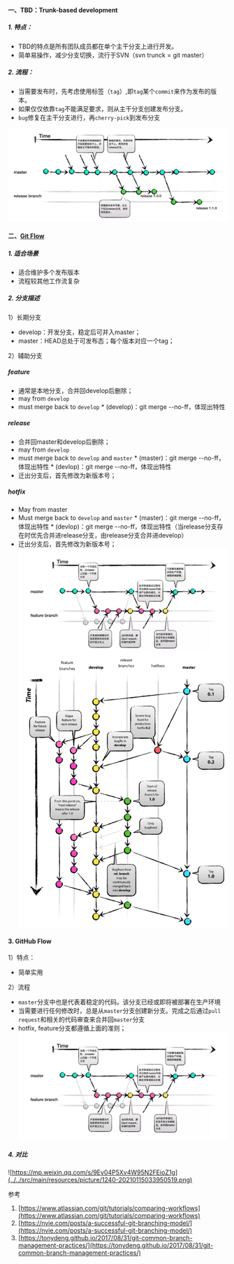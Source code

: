 #### 一、TBD：Trunk-based development
##### 1. 特点：

* TBD的特点是所有团队成员都在单个主干分支上进行开发。
* 简单易操作，减少分支切换，流行于SVN（svn trunck = git master）

##### 2. 流程：

* 当需要发布时，先考虑使用标签（`tag`）,即`tag`某个`commit`来作为发布的版本。
* 如果仅仅依靠`tag`不能满足要求，则从主干分支创建发布分支。
* `bug`修复在主干分支进行，再`cherry-pick`到发布分支

![TBD](../../src/main/resources/picture/1240-20210115033950235.png)


#### 二、[Git Flow](https://nvie.com/posts/a-successful-git-branching-model/)
##### 1. 适合场景

* 适合维护多个发布版本
* 流程较其他工作流复杂

##### 2. 分支描述
1）长期分支

* develop：开发分支，稳定后可并入master；
* master：HEAD总处于可发布态；每个版本对应一个tag；

2）辅助分支

##### feature

* 通常是本地分支，合并回develop后删除；
* may from `develop`
* must merge back to `develop`
      * (develop)：git merge --no-ff，体现出特性

##### release

* 合并回master和develop后删除；
* may from `develop`
* must merge back to `develop` and `master`
      * (master)：git merge --no-ff，体现出特性
      * (devlop)：git merge --no-ff，体现出特性
* 迁出分支后，首先修改为新版本号；

##### hotfix
* May from master
* Must merge back to `develop` and `master`
      * (master)：git merge --no-ff，体现出特性
      * (devlop)：git merge --no-ff，体现出特性（当release分支存在时优先合并进release分支，由release分支合并进develop）
* 迁出分支后，首先修改为新版本号；
![git flow](../../src/main/resources/picture/1240-20210115033950453.png)
![git flow](../../src/main/resources/picture/1240-20210115033950520.png)

#### 3. GitHub Flow
1）特点：
* 简单实用

2）流程
* `master`分支中也是代表着稳定的代码。该分支已经或即将被部署在生产环境
* 当需要进行任何修改时，总是从`master`分支创建新分支。完成之后通过`pull request`和相关的代码审查来合并回`master`分支
* hotfix, feature分支都遵循上面的准则；
![github flow](../../src/main/resources/picture/1240-20210115033950453-0653190.png)

##### 4. 对比
![https://mp.weixin.qq.com/s/9Ey04P5Xv4W95N2FEioZ1g](../../src/main/resources/picture/1240-20210115033950519.png)

参考
1. [https://www.atlassian.com/git/tutorials/comparing-workflows](https://www.atlassian.com/git/tutorials/comparing-workflows)
1. [https://nvie.com/posts/a-successful-git-branching-model/](https://nvie.com/posts/a-successful-git-branching-model/)
1. [https://tonydeng.github.io/2017/08/31/git-common-branch-management-practices/](https://tonydeng.github.io/2017/08/31/git-common-branch-management-practices/)